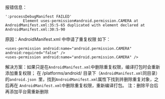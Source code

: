 报错信息：

```
':processDebugManifest FAILED'
        Element uses-permission#android.permission.CAMERA at AndroidManifest.xml:35:5-65 duplicated with element declared at AndroidManifest.xml:30:5-90
```

原因：AndroidManifest.xml 中申请了重复权限
如下：

```
<uses-permission android:name="android.permission.CAMERA" android:required="false" />
<uses-permission android:name="android.permission.CAMERA" />
```

解决方案：如果只是在`AndroidManifest.xml`中删除重复权限，编译打包时会重新添加重复权限；
在 /platforms/android/ 目录下（`AndroidManifest.xml`同目录）的`android.json `里，找到`AndroidManifest.xml`属性下找到并删除重复对象，之后再在 `AndroidManifest.xml`中删除重复权限，重新编译打包。
注：删除平台后再添加平台需重新删除